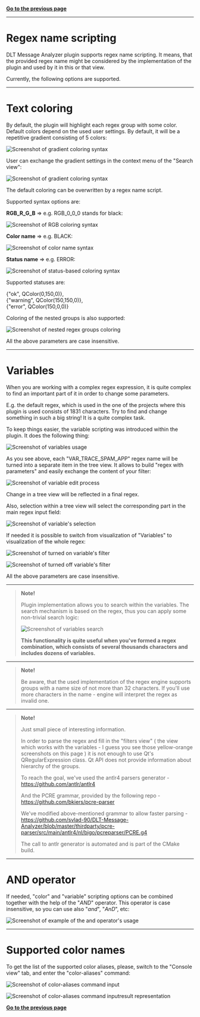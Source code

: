 [**Go to the previous page**](../../README.md)

----

# Regex name scripting

DLT Message Analyzer plugin supports regex name scripting. It means, that the provided regex name might be considered by the implementation of the plugin and used by it in this or that view.

Currently, the following options are supported.

----

# Text coloring

By default, the plugin will highlight each regex group with some color. Default colors depend on the used user settings. By default, it will be a repetitive gradient consisting of 5 colors:

![Screenshot of gradient coloring syntax](./gradient_syntax.png)

User can exchange the gradient settings in the context menu of the "Search view":

![Screenshot of gradient coloring syntax](./gradient_settings.png)

The default coloring can be overwritten by a regex name script.

Supported syntax options are:

**RGB_R_G_B** => e.g. RGB_0_0_0 stands for black:

![Screenshot of RGB coloring syntax](./rgb_syntax.png)

**Color name** => e.g. BLACK:

![Screenshot of color name syntax](./color_name_syntax.png)

**Status name** => e.g. ERROR:

![Screenshot of status-based coloring syntax](./status_syntax.png)

Supported statuses are:

{"ok", QColor(0,150,0)},<br/>
{"warning", QColor(150,150,0)},<br/>
{"error", QColor(150,0,0)}

Coloring of the nested groups is also supported:

![Screenshot of nested regex groups coloring](./nested_groups_coloring.png)

All the above parameters are case insensitive.

----

# Variables

When you are working with a complex regex expression, it is quite complex to find an important part of it in order to change some parameters.

E.g. the default regex, which is used in the one of the projects where this plugin is used consists of 1831 characters.
Try to find and change something in such a big string! It is a quite complex task.

To keep things easier, the variable scripting was introduced within the plugin. It does the following thing:

![Screenshot of variables usage](./var_example.png)

As you see above, each "VAR_TRACE_SPAM_APP" regex name will be turned into a separate item in the tree view. It allows to build "regex with parameters" and easily exchange the content of your filter:

![Screenshot of variable edit process](./var_edit.png)

Change in a tree view will be reflected in a final regex.

Also, selection within a tree view will select the corresponding part in the main regex input field:

![Screenshot of variable's selection](./var_selection.png)

If needed it is possible to switch from visualization of "Variables" to visualization of the whole regex:

![Screenshot of turned on variable's filter](./var_filter_variables_on.png)

![Screenshot of turned off variable's filter](./var_filter_variables_off.png)

All the above parameters are case insensitive.

----

> **Note!**
>
> Plugin implementation allows you to search within the variables.
> The search mechanism is based on the regex, thus you can apply some non-trivial search logic:
>
> ![Screenshot of variables search](./var_search.png)
>
> **This functionality is quite useful when you've formed a regex combination, which consists of several thousands characters and includes dozens of variables.**

----

> **Note!**
>
> Be aware, that the used implementation of the regex engine supports groups with a name size of not more than 32 characters.
> If you'll use more characters in the name - engine will interpret the regex as invalid one.

----

> **Note!**
>
> Just small piece of interesting information. 
>
> In order to parse the regex and fill in the "filters view" ( the view which works with the variables - I guess you see those yellow-orange screenshots on this page ) it is not enough to use Qt's QRegularExpression class.
> Qt API does not provide information about hierarchy of the groups. 
>
> To reach the goal, we've used the antlr4 parsers generator - https://github.com/antlr/antlr4
>
> And the PCRE grammar, provided by the following repo - https://github.com/bkiers/pcre-parser
>
> We've modified above-mentioned grammar to allow faster parsing - https://github.com/svlad-90/DLT-Message-Analyzer/blob/master/thirdparty/pcre-parser/src/main/antlr4/nl/bigo/pcreparser/PCRE.g4
>
> The call to antlr generator is automated and is part of the CMake build.

----

# AND operator

If needed, "color" and "variable" scripting options can be combined together with the help of the "_AND_" operator. This operator is case insensitive, so you can use also "_and_", "_AnD_", etc:

![Screenshot of example of the and operator's usage](./var_and_operator.png)

----

# Supported color names

To get the list of the supported color aliases, please, switch to the "Console view" tab, and enter the "color-aliases" command:

![Screenshot of color-aliases command input](./color_aliases_command.png)

![Screenshot of color-aliases command inputresult representation](./color_aliases_result.png)

[**Go to the previous page**](../../README.md)